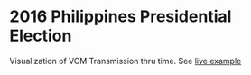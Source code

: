 # 2016 Philippines Presidential Election

Visualization of VCM Transmission thru time. See [live example](https://sleepy-fjord-43589.herokuapp.com/)
